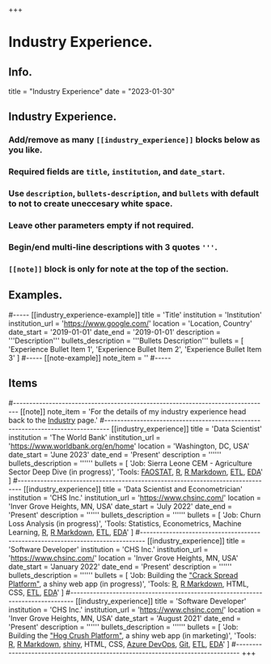 +++
# Industry Experience.

## Info.
title = "Industry Experience"
date = "2023-01-30"

## Industry Experience.
### Add/remove as many `[[industry_experience]]` blocks below as you like.
### Required fields are `title`, `institution`, and `date_start`.
### Use `description`, `bullets-description`, and `bullets` with default to not to create uneccesary white space.
### Leave other parameters empty if not required.
### Begin/end multi-line descriptions with 3 quotes `'''`.
### `[[note]]` block is only for note at the top of the section.

## Examples.
#-----
[[industry_experience-example]]
  title = 'Title'
  institution = 'Institution'
  institution_url = 'https://www.google.com/'
  location = 'Location, Country'
  date_start = '2019-01-01'
  date_end = '2019-01-01'
  description = '''Description'''
  bullets_description = '''Bullets Description'''
  bullets = [
    'Experience Bullet Item 1',
    'Experience Bullet Item 2',
    'Experience Bullet Item 3'
    ]
#-----
[[note-example]]
  note_item = '<i class="fas fa-exclamation-triangle pr2"></i>'
#-----

## Items
#-------------------------------------------------------------------------------
[[note]]
  note_item = '<i class="fas fa-exclamation-triangle pr2"></i>For the details of my industry experience head back to the <a href="/industry">Industry</a> page.'
#-------------------------------------------------------------------------------
[[industry_experience]]
  title = 'Data Scientist'
  institution = 'The World Bank'
  institution_url = 'https://www.worldbank.org/en/home'
  location = 'Washington, DC, USA'
  date_start = 'June 2023'
  date_end = 'Present'
  description = ''''''
  bullets_description = ''''''
  bullets = [
    'Job: Sierra Leone CEM - Agriculture Sector Deep Dive (in progress)',
    'Tools: <a href= "https://www.fao.org/faostat/en/" target="_blank" rel="noopener">FAOSTAT</a>, <a href= "http://www.r-project.org/" target="_blank" rel="noopener">R</a>, <a href= "http://rmarkdown.rstudio.com/" target="_blank" rel="noopener">R Markdown</a>, <a href= "https://en.wikipedia.org/wiki/Extract,_transform,_load" target="_blank" rel="noopener">ETL</a>, <a href= "https://en.wikipedia.org/wiki/Exploratory_data_analysis" target="_blank" rel="noopener">EDA</a>'
    ]
#-------------------------------------------------------------------------------
[[industry_experience]]
  title = 'Data Scientist and Econometrician'
  institution = 'CHS Inc.'
  institution_url = 'https://www.chsinc.com/'
  location = 'Inver Grove Heights, MN, USA'
  date_start = 'July 2022'
  date_end = 'Present'
  description = ''''''
  bullets_description = ''''''
  bullets = [
    'Job: Churn Loss Analysis (in progress)',
    'Tools: Statistics, Econometrics, Machine Learning, <a href= "http://www.r-project.org/" target="_blank" rel="noopener">R</a>, <a href= "http://rmarkdown.rstudio.com/" target="_blank" rel="noopener">R Markdown</a>, <a href= "https://en.wikipedia.org/wiki/Extract,_transform,_load" target="_blank" rel="noopener">ETL</a>, <a href= "https://en.wikipedia.org/wiki/Exploratory_data_analysis" target="_blank" rel="noopener">EDA</a>'
    ]
#-------------------------------------------------------------------------------
[[industry_experience]]
  title = 'Software Developer'
  institution = 'CHS Inc.'
  institution_url = 'https://www.chsinc.com/'
  location = 'Inver Grove Heights, MN, USA'
  date_start = 'January 2022'
  date_end = 'Present'
  description = ''''''
  bullets_description = ''''''
  bullets = [
    'Job: Building the <a href= "https://omerkara.shinyapps.io/crack-spread-platform/" target="_blank" rel="noopener">"Crack Spread Platform"</a>, a shiny web app (in progress)',
    'Tools: <a href= "http://www.r-project.org/" target="_blank" rel="noopener">R</a>, <a href= "http://rmarkdown.rstudio.com/" target="_blank" rel="noopener">R Markdown</a>, HTML, CSS, <a href= "https://en.wikipedia.org/wiki/Extract,_transform,_load" target="_blank" rel="noopener">ETL</a>, <a href= "https://en.wikipedia.org/wiki/Exploratory_data_analysis" target="_blank" rel="noopener">EDA</a>'
    ]
#-------------------------------------------------------------------------------
[[industry_experience]]
  title = 'Software Developer'
  institution = 'CHS Inc.'
  institution_url = 'https://www.chsinc.com/'
  location = 'Inver Grove Heights, MN, USA'
  date_start = 'August 2021'
  date_end = 'Present'
  description = ''''''
  bullets_description = ''''''
  bullets = [
    'Job: Building the <a href= "https://omerkara.shinyapps.io/hog-crush-platform/" target="_blank" rel="noopener">"Hog Crush Platform"</a>, a shiny web app (in marketing)',
    'Tools: <a href= "http://www.r-project.org/" target="_blank" rel="noopener">R</a>, <a href= "http://rmarkdown.rstudio.com/" target="_blank" rel="noopener">R Markdown</a>, <a href= "https://shiny.rstudio.com/" target="_blank" rel="noopener">shiny</a>, HTML, CSS, <a href= "https://azure.microsoft.com/en-us/products/devops/" target="_blank" rel="noopener">Azure DevOps</a>, <a href= "https://git-scm.com/" target="_blank" rel="noopener">Git</a>, <a href= "https://en.wikipedia.org/wiki/Extract,_transform,_load" target="_blank" rel="noopener">ETL</a>, <a href= "https://en.wikipedia.org/wiki/Exploratory_data_analysis" target="_blank" rel="noopener">EDA</a>'
    ]
#-------------------------------------------------------------------------------
+++
